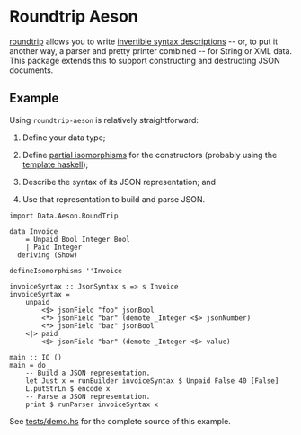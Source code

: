 Roundtrip Aeson
===============

[roundtrip][1] allows you to write [invertible syntax descriptions][2] -- or,
to put it another way, a parser and pretty printer combined -- for String or
XML data. This package extends this to support constructing and destructing
JSON documents.

[1]: https://hackage.haskell.org/package/roundtrip
[2]: http://scholar.google.com/scholar?cluster=14145973580303258649

Example
-------

Using `roundtrip-aeson` is relatively straightforward:

1. Define your data type;

2. Define [partial isomorphisms][3] for the constructors (probably using the
[template haskell][4]);

2. Describe the syntax of its JSON representation; and

3. Use that representation to build and parse JSON.

[3]: https://hackage.haskell.org/package/roundtrip/docs/Control-Isomorphism-Partial-Iso.html
[4]: https://hackage.haskell.org/package/roundtrip/docs/Control-Isomorphism-Partial-TH.html

````{.haskell}
import Data.Aeson.RoundTrip

data Invoice
    = Unpaid Bool Integer Bool
    | Paid Integer
  deriving (Show)

defineIsomorphisms ''Invoice

invoiceSyntax :: JsonSyntax s => s Invoice
invoiceSyntax =
    unpaid
        <$> jsonField "foo" jsonBool
        <*> jsonField "bar" (demote _Integer <$> jsonNumber)
        <*> jsonField "baz" jsonBool
    <|> paid
        <$> jsonField "bar" (demote _Integer <$> value)

main :: IO ()
main = do
    -- Build a JSON representation.
    let Just x = runBuilder invoiceSyntax $ Unpaid False 40 [False]
    L.putStrLn $ encode x
    -- Parse a JSON representation.
    print $ runParser invoiceSyntax x
````

See [tests/demo.hs][5] for the complete source of this example.

[5]: https://github.com/anchor/roundtrip-aeson/blob/master/tests/demo.hs
